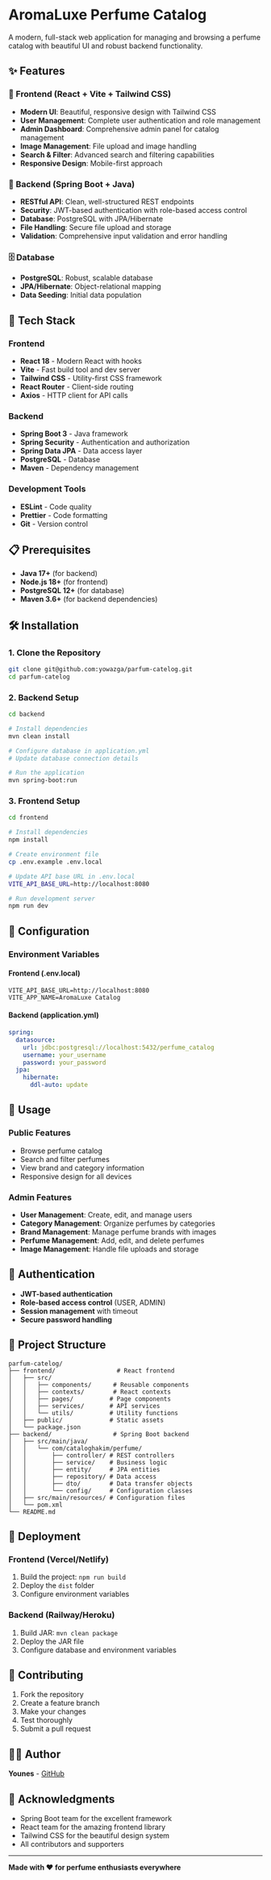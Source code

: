 # AromaLuxe Perfume Catalog

A modern, full-stack web application for managing and browsing a perfume catalog with beautiful UI and robust backend functionality.

## ✨ Features

### 🎨 Frontend (React + Vite + Tailwind CSS)
- **Modern UI**: Beautiful, responsive design with Tailwind CSS
- **User Management**: Complete user authentication and role management
- **Admin Dashboard**: Comprehensive admin panel for catalog management
- **Image Management**: File upload and image handling
- **Search & Filter**: Advanced search and filtering capabilities
- **Responsive Design**: Mobile-first approach

### 🔧 Backend (Spring Boot + Java)
- **RESTful API**: Clean, well-structured REST endpoints
- **Security**: JWT-based authentication with role-based access control
- **Database**: PostgreSQL with JPA/Hibernate
- **File Handling**: Secure file upload and storage
- **Validation**: Comprehensive input validation and error handling

### 🗄️ Database
- **PostgreSQL**: Robust, scalable database
- **JPA/Hibernate**: Object-relational mapping
- **Data Seeding**: Initial data population

## 🚀 Tech Stack

### Frontend
- **React 18** - Modern React with hooks
- **Vite** - Fast build tool and dev server
- **Tailwind CSS** - Utility-first CSS framework
- **React Router** - Client-side routing
- **Axios** - HTTP client for API calls

### Backend
- **Spring Boot 3** - Java framework
- **Spring Security** - Authentication and authorization
- **Spring Data JPA** - Data access layer
- **PostgreSQL** - Database
- **Maven** - Dependency management

### Development Tools
- **ESLint** - Code quality
- **Prettier** - Code formatting
- **Git** - Version control

## 📋 Prerequisites

- **Java 17+** (for backend)
- **Node.js 18+** (for frontend)
- **PostgreSQL 12+** (for database)
- **Maven 3.6+** (for backend dependencies)

## 🛠️ Installation

### 1. Clone the Repository
```bash
git clone git@github.com:yowazga/parfum-catelog.git
cd parfum-catelog
```

### 2. Backend Setup
```bash
cd backend

# Install dependencies
mvn clean install

# Configure database in application.yml
# Update database connection details

# Run the application
mvn spring-boot:run
```

### 3. Frontend Setup
```bash
cd frontend

# Install dependencies
npm install

# Create environment file
cp .env.example .env.local

# Update API base URL in .env.local
VITE_API_BASE_URL=http://localhost:8080

# Run development server
npm run dev
```

## 🔧 Configuration

### Environment Variables

#### Frontend (.env.local)
```env
VITE_API_BASE_URL=http://localhost:8080
VITE_APP_NAME=AromaLuxe Catalog
```

#### Backend (application.yml)
```yaml
spring:
  datasource:
    url: jdbc:postgresql://localhost:5432/perfume_catalog
    username: your_username
    password: your_password
  jpa:
    hibernate:
      ddl-auto: update
```

## 📱 Usage

### Public Features
- Browse perfume catalog
- Search and filter perfumes
- View brand and category information
- Responsive design for all devices

### Admin Features
- **User Management**: Create, edit, and manage users
- **Category Management**: Organize perfumes by categories
- **Brand Management**: Manage perfume brands with images
- **Perfume Management**: Add, edit, and delete perfumes
- **Image Management**: Handle file uploads and storage

## 🔐 Authentication

- **JWT-based authentication**
- **Role-based access control** (USER, ADMIN)
- **Session management** with timeout
- **Secure password handling**

## 📁 Project Structure

```
parfum-catelog/
├── frontend/                 # React frontend
│   ├── src/
│   │   ├── components/      # Reusable components
│   │   ├── contexts/        # React contexts
│   │   ├── pages/          # Page components
│   │   ├── services/       # API services
│   │   └── utils/          # Utility functions
│   ├── public/             # Static assets
│   └── package.json
├── backend/                 # Spring Boot backend
│   ├── src/main/java/
│   │   └── com/cataloghakim/perfume/
│   │       ├── controller/ # REST controllers
│   │       ├── service/    # Business logic
│   │       ├── entity/     # JPA entities
│   │       ├── repository/ # Data access
│   │       ├── dto/        # Data transfer objects
│   │       └── config/     # Configuration classes
│   ├── src/main/resources/ # Configuration files
│   └── pom.xml
└── README.md
```

## 🚀 Deployment

### Frontend (Vercel/Netlify)
1. Build the project: `npm run build`
2. Deploy the `dist` folder
3. Configure environment variables

### Backend (Railway/Heroku)
1. Build JAR: `mvn clean package`
2. Deploy the JAR file
3. Configure database and environment variables

## 🤝 Contributing

1. Fork the repository
2. Create a feature branch
3. Make your changes
4. Test thoroughly
5. Submit a pull request


## 👨‍💻 Author

**Younes** - [GitHub](https://github.com/yowazga)

## 🙏 Acknowledgments

- Spring Boot team for the excellent framework
- React team for the amazing frontend library
- Tailwind CSS for the beautiful design system
- All contributors and supporters

---

**Made with ❤️ for perfume enthusiasts everywhere**
